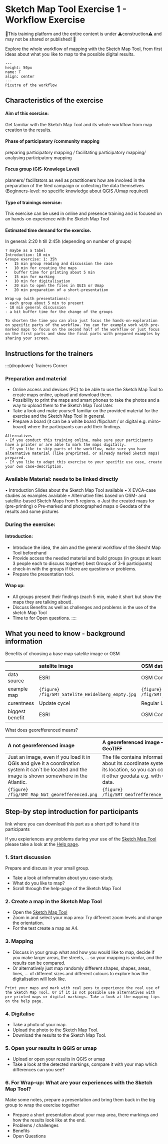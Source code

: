 # Sketch Map Tool Exercise 1 - Workflow Exercise

🚧This training platform and the entire content is under ⚠️construction⚠️ and may not be shared or published! 🚧

Explore the whole workflow of mapping with the Sketch Map Tool, from first ideas about what you like to map to the possible digital results.


```{figure} /fig/SMT_workflow_Satelite.png
---
height: 50px
name: T
align: center
---
Picutre of the workflow
```

## Characteristics of the exercise 
#### Aim of this exercise:
Get familiar with the Sketch Map Tool and its whole workflow from map creation to the results.

#### Phase of participatory /community mapping 
preparing participatory mapping / facilitating participatory mapping/ analysing participatory mapping
#### Focus group (GIS-Knowlege Level)
planners/ facilitators as well as practitioners how are involved in the preparation of the filed campaign or collecting the data themselves (Beginners-level: no specific knowledge about QGIS /Umap required)
#### Type of trainings exercise:
This exercise can be used in online and presence training and is focused on an hands-on experience with the Sketch Map Tool
#### Estimated time demand for the exercise.
In general: 2:20 h till 2:45h (depending on number of groups)

```
? maybe as a tabel
Introduction: 10 min
Groupe exercise: 1: 35h 
•	15 min group reading and discussion the case
•	10 min for creating the maps 
•	buffer time for printing about 5 min 
•	15 min for marking 
•	10 min for digitalisation
•	20 min to open the files in QGIS or Umap 
•	20 min preparation of a short-presentation

Wrap-up (with presentations): 
- each group about 5 min to present 
- 10 min general discussion
- a bit buffer time for the change of the groups
```
```{Tip}
To shorten the time you can also just focus the hands-on-exploration on specific parts of the workflow. You can for example work with pre-marked maps to focus on the second half of the workflow or just focus on the first parts and show the final parts with prepared examples by sharing your screen. 
```

## Instructions for the trainers
:::{dropdown} Trainers Corner 
### Preparation and material 
- Online access and devices (PC) to be able to use the Sketch Map Tool to create maps online, upload and download them.
- Possibility to print the maps and smart phones to take the photos and a way to upload them to the Sketch Map Tool later. 
- Take a look and make yourself familiar on the provided material for the exercise and the Sketch Map Tool in general. 
- Prepare a board (it can be a white board /flipchart / or digital e.g. mirro-board) where the participants can add their findings.


```
Alternatives 
- If you conduct this training online, make sure your participants 
have a printer or are able to mark the maps digitally. 
- If you like to skip parts of the workflow, make sure you have alternative material (like preprinted, or already marked Sketch maps) prepared.
- If you like to adapt this exercise to your specific use case, create your own case-description. 
```

### Available Material: needs to be linked directly 
•	Introduction Slides about the Sketch Map Tool available
•	X EVCA-case studies as examples available 
•	Alternative files based on OSM- and satellite-based Sketch Maps from 5 regions.
o	Just the created maps for (pre-printing)
o	Pre-marked and photographed maps 
o	Geodata of the results and some pictures 


### During the exercise:  
#### Introduction: 
- Introduce the idea, the aim and the general workflow of the Skecht Map Tool beforehand 
- Provide access the needed material and build groups (in groups at least 3 people each to discuss together) best Groups of 3-6 participants)
- check-in with the groups if there are questions or problems.
- Prepare the presentation tool.

#### Wrap up: 
- All groups present their findings (each 5 min, make it short but show the maps they are talking about).
- Discuss Benefits as well as challenges and problems in the use of the sketch Map Tool 
- Time to for Open questions.
::::

## What you need to know - background information
Benefits of choosing a base map satelite image or OSM

| | satelite image| OSM data|
| :-------------------- |:-------------------- | :----------------- | 
| data source | ESRI | OSM Community  | 
| example map | ```{figure} /fig/SMT_Satelite_Heidelberg_empty.jpg``` | ```{figure} /fig/SMT_Heidelberg_empty.jpg``` | 
| curentness | Update cycel | Regular Updates | 
| biggest benefit | ESRI | OSM Community  | 

What does georefferenced means?

| A not georeferenced image | A georeferenced image – GeoTIFF |
| :-------------------- | :----------------- | 
| Just an image, even if you load it in QGis and give it a coordination system it can´t be located and the image is shown somewhere in the Atlantic. | The file contains information about its coordinate system and its location, so you can combine it other geodata e.g. with GPS data.| 
| ```{figure} /fig/SMT_Map_Not_georefferenced.png``` | ```{figure} /fig/SMT_Geofrefference_map.png``` | 

## Step-by step introduction for participants 

link where you can download this part as a short pdf to hand it to participants

If you expieriences any problems during your use of the [Sketch Map Tool](https://sketch-map-tool.heigit.org/) please take a look at the [Help page](https://sketch-map-tool.heigit.org/help).



### 1.	Start discussion
Prepare and discuss in your small group.
- Take a look at information about you case-study.
- What do you like to map?
- Scroll through the help-page of the Sketch Map Tool

### 2.	Create a map in the Sketch Map Tool
- Open the [Sketch Map Tool](https://sketch-map-tool.heigit.org/) 
- Zoom in and select your map area: Try different zoom levels and change the orientation. 
- For the test create a map as A4.

### 3.	Mapping

- Discuss in your group what and how you would like to map, decide if you make larger areas, the streets, … so your mapping is similar, and the results can be compared.
- Or alternatively just map randomly different shapes, shapes, areas, lines, … of different sizes and different colours to explore how the digitalisation will look like. 

```
Print your maps and mark with real pens to experience the real use of the Sketch Map Tool. Or if it is not possible use alternatives with pre-printed maps or digital markings. Take a look at the mapping tips on the help page.
```

### 4.	Digitalise
- Take a photo of your map.
- Upload the photo to the Sketch Map Tool.
- Download the results to the Sketch Map Tool.

### 5.	Open your results in QGIS or umap
- Upload or open your results in QGIS or umap
- Take a look at the detected markings, compare it with your map which differences can you see?

### 6.	For Wrap-up: What are your experiences with the Sketch Map Tool? 
Make some notes, prepare a presentation and bring them back in the big group to wrap the exercise together
- Prepare a short presentation about your map area, there markings and how the results look like at the end.
- Problems / challenges
- Benefits 
- Open Questions 